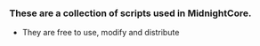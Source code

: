 ### These are a collection of scripts used in MidnightCore.
* They are free to use, modify and distribute
